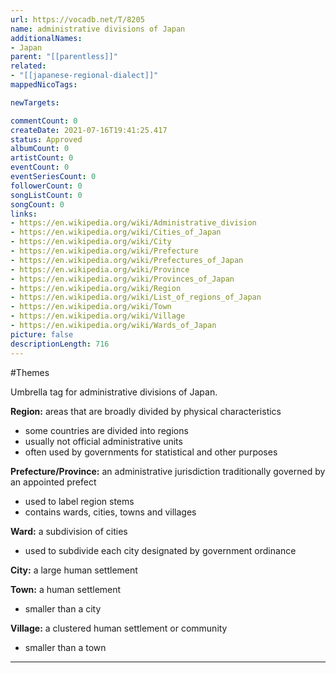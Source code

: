 ```yaml
---
url: https://vocadb.net/T/8205
name: administrative divisions of Japan
additionalNames: 
- Japan
parent: "[[parentless]]"
related:
- "[[japanese-regional-dialect]]"
mappedNicoTags:

newTargets:

commentCount: 0
createDate: 2021-07-16T19:41:25.417
status: Approved
albumCount: 0
artistCount: 0
eventCount: 0
eventSeriesCount: 0
followerCount: 0
songListCount: 0
songCount: 0
links: 
- https://en.wikipedia.org/wiki/Administrative_division
- https://en.wikipedia.org/wiki/Cities_of_Japan
- https://en.wikipedia.org/wiki/City
- https://en.wikipedia.org/wiki/Prefecture
- https://en.wikipedia.org/wiki/Prefectures_of_Japan
- https://en.wikipedia.org/wiki/Province
- https://en.wikipedia.org/wiki/Provinces_of_Japan
- https://en.wikipedia.org/wiki/Region
- https://en.wikipedia.org/wiki/List_of_regions_of_Japan
- https://en.wikipedia.org/wiki/Town
- https://en.wikipedia.org/wiki/Village
- https://en.wikipedia.org/wiki/Wards_of_Japan
picture: false
descriptionLength: 716
---
```


#Themes

Umbrella tag for administrative divisions of Japan.

**Region:**
areas that are broadly divided by physical characteristics
- some countries are divided into regions
- usually not official administrative units
- often used by governments for statistical and other purposes

**Prefecture/Province:**
an administrative jurisdiction traditionally governed by an appointed prefect
- used to label region stems
- contains wards, cities, towns and villages

**Ward:**
a subdivision of cities
- used to subdivide each city designated by government ordinance

**City:**
a large human settlement

**Town:**
a human settlement
- smaller than a city

**Village:**
a clustered human settlement or community
- smaller than a town

---

